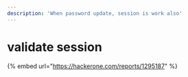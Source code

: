 ```yaml
---
description: 'When password update, session is work also'
---
```


# validate session

{% embed url="https://hackerone.com/reports/1295187" %}



